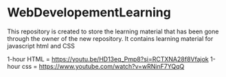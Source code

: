 # WebDevelopementLearning
This repository is created to store the learning material that has been gone through the owner of the new repository. It contains learning material for javascript html and CSS

1-hour HTML = https://youtu.be/HD13eq_Pmp8?si=RCTXNA28f8Vfajok
1-hour css = https://www.youtube.com/watch?v=wRNinF7YQqQ
